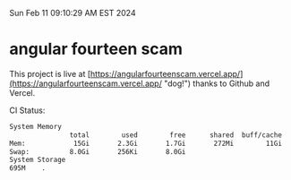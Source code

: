 Sun Feb 11 09:10:29 AM EST 2024

# angular fourteen scam


This project is live at [https://angularfourteenscam.vercel.app/](https://angularfourteenscam.vercel.app/ "dog!") thanks to Github and Vercel.

CI Status: 

```bash
System Memory
               total        used        free      shared  buff/cache   available
Mem:            15Gi       2.3Gi       1.7Gi       272Mi        11Gi        12Gi
Swap:          8.0Gi       256Ki       8.0Gi
System Storage
695M	.
```
```bash
